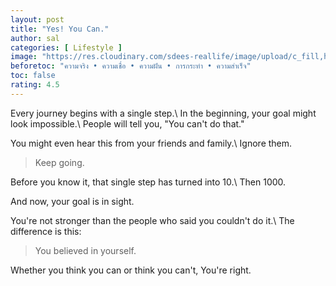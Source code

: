 ```yaml
---
layout: post
title: "Yes! You Can."
author: sal
categories: [ Lifestyle ]
image: "https://res.cloudinary.com/sdees-reallife/image/upload/c_fill,h_900,w_1350/v1592736521/IMG_20161116_180738719.jpg"
beforetoc: "ความจริง • ความเชื่อ • ความฝัน • การกระทำ • ความสำเร็จ"
toc: false
rating: 4.5
---
```

Every journey begins with a single step.\\
In the beginning, your goal might look impossible.\\
People will tell you, "You can't do that."

You might even hear this from your friends and family.\\
Ignore them.

> Keep going.

Before you know it, that single step has turned into 10.\\
Then 1000.

And now, your goal is in sight.

You're not stronger than the people who said you couldn't do it.\\
The difference is this:

> You believed in yourself.

Whether you think you can or think you can't, You're right.
